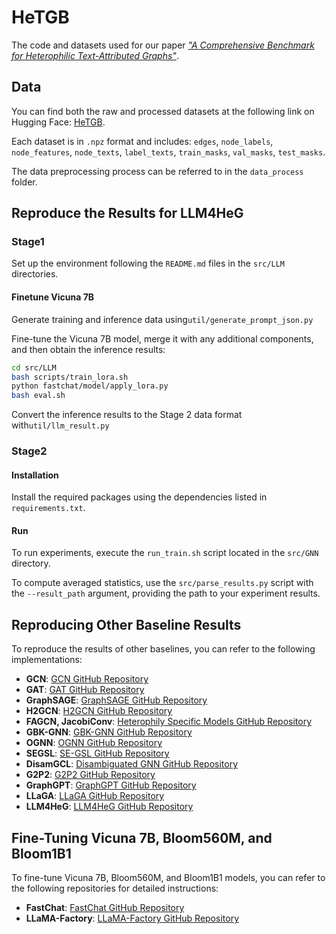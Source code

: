 # HeTGB

The code and datasets used for our paper [*"A Comprehensive Benchmark for Heterophilic Text-Attributed Graphs"*](https://arxiv.org/abs/2503.04822).

## Data

You can find both the raw and processed datasets at the following link on Hugging Face: [HeTGB](https://huggingface.co/datasets/0219shujie/HeTGB).

Each dataset is in `.npz` format and includes:
`edges`, `node_labels`, `node_features`, `node_texts`, `label_texts`, `train_masks`, `val_masks`, `test_masks`.

The data preprocessing process can be referred to in the `data_process` folder.

## Reproduce the Results for LLM4HeG

### Stage1

Set up the environment following the `README.md` files in the `src/LLM` directories.

#### Finetune Vicuna 7B

Generate training and inference data using`util/generate_prompt_json.py`

Fine-tune the Vicuna 7B model, merge it with any additional components, and then obtain the inference results:
```bash
cd src/LLM
bash scripts/train_lora.sh
python fastchat/model/apply_lora.py
bash eval.sh
```
Convert the inference results to the Stage 2 data format with`util/llm_result.py`

### Stage2

#### Installation

Install the required packages using the dependencies listed in `requirements.txt`.

#### Run

To run experiments, execute the `run_train.sh` script located in the `src/GNN` directory.

To compute averaged statistics, use the `src/parse_results.py` script with the `--result_path` argument, providing the path to your experiment results.

## Reproducing Other Baseline Results

To reproduce the results of other baselines, you can refer to the following implementations:

- **GCN**: [GCN GitHub Repository](https://github.com/tkipf/gcn)
- **GAT**: [GAT GitHub Repository](https://github.com/Diego999/pyGAT)
- **GraphSAGE**: [GraphSAGE GitHub Repository](https://github.com/twjiang/graphSAGE-pytorch)
- **H2GCN**: [H2GCN GitHub Repository](https://github.com/GemsLab/H2GCN)
- **FAGCN, JacobiConv**: [Heterophily Specific Models GitHub Repository](https://github.com/heterophily-submit/HeterophilySpecificModels)
- **GBK-GNN**: [GBK-GNN GitHub Repository](https://github.com/xzh0u/gbk-gnn)
- **OGNN**: [OGNN GitHub Repository](https://github.com/LUMIA-Group/OrderedGNN)
- **SEGSL**: [SE-GSL GitHub Repository](https://github.com/ringbdstack/se-gsl)
- **DisamGCL**: [Disambiguated GNN GitHub Repository](https://github.com/tianxiangzhao/disambiguatedgnn)
- **G2P2**: [G2P2 GitHub Repository](https://github.com/WenZhihao666/G2P2)
- **GraphGPT**: [GraphGPT GitHub Repository](https://github.com/HKUDS/GraphGPT)
- **LLaGA**: [LLaGA GitHub Repository](https://github.com/VITA-Group/LLaGA)
- **LLM4HeG**: [LLM4HeG GitHub Repository](https://github.com/honey0219/LLM4HeG)

## Fine-Tuning Vicuna 7B, Bloom560M, and Bloom1B1

To fine-tune Vicuna 7B, Bloom560M, and Bloom1B1 models, you can refer to the following repositories for detailed instructions:

- **FastChat**: [FastChat GitHub Repository](https://github.com/lm-sys/FastChat)
- **LLaMA-Factory**: [LLaMA-Factory GitHub Repository](https://github.com/hiyouga/LLaMA-Factory)



